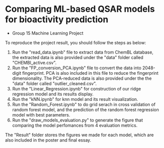 # Comparing ML-based QSAR models for bioactivity prediction
- Group 15 Machine Learning Project 

To reproduce the project result, you should follow the steps as below:
1. Run the "read_data.ipynb" file to extract data from ChemBL database, the extracted data is also provided under the "data" folder called "CHEMBI_active.csv".
2. Run the "FP_conversion_PCA.ipynb" file to convert the data into 2048-digit fingerprint. PCA is also included in this file to reduce the fingerprint dimensionality. The PCA-reduced data is also provided under the the "data" folder called "outlier_cleaned.csv".
3. Run the "Linear_Regression.ipynb" for construction of our ridge regression model and its results display.
4. Run the "kNN.ipynb" for knn model and its result visualization.
5. Run the "Random_Forest.ipynb" to do grid serach in cross validation of random forest model, and the prediction of the random forest regression model with best parameters.
6. Run the "draw_models_evaluation.py" to generate the figure that comparing the model perfomances from 4 evaluation metrics.

The "Result" folder stores the figures we made for each model, which are also included in the poster and final essay.
